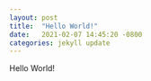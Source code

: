 ```yaml
---
layout: post
title:  "Hello World!"
date:   2021-02-07 14:45:20 -0800
categories: jekyll update
---
```

Hello World!